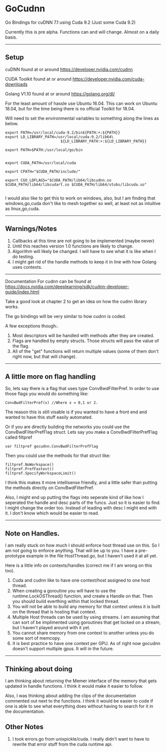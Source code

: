 # GoCudnn
Go Bindings for cuDNN 7.1 using Cuda 9.2 (Just some Cuda 9.2)

Currently this is pre alpha.  Functions can and will change. Almost on a daily basis.

---

## Setup

cuDNN found at or around https://developer.nvidia.com/cudnn

CUDA Toolkit found at or around https://developer.nvidia.com/cuda-downloads

Golang V1.10 found at or around  https://golang.org/dl/


For the least amount of hassle use Ubuntu 16.04.  This can work on Ubuntu 18.04, but for the time being there is no official Toolkit for 18.04.


Will need to set the environmental variables to something along the lines as below.  

```
export PATH=/usr/local/cuda-9.2/bin${PATH:+:${PATH}}
export LD_LIBRARY_PATH=/usr/local/cuda-9.2/lib64\
                         ${LD_LIBRARY_PATH:+:${LD_LIBRARY_PATH}}

export PATH=$PATH:/usr/local/go/bin


export CUDA_PATH=/usr/local/cuda

export CPATH="$CUDA_PATH/include/"

export CGO_LDFLAGS="$CUDA_PATH/lib64/libcudnn.so $CUDA_PATH/lib64/libcudart.so $CUDA_PATH/lib64/stubs/libcuda.so"


```




I would also like to get this to work on windows, also, but I am finding that windows,go,cuda don't like to mesh together so well, at least not as intuitive as linux,go,cuda.


---

## Warnings/Notes


1. Callbacks at this time are not going to be implemented (maybe never)
2. Until this reaches version 1.0 functions are likely to change.  
3. Algorithm will likely be changed.  I will have to see what it is like when I do testing. 
4. I might get rid of the handle methods to keep it in line with how Golang uses contexts. 

---

Documentation For cudnn can be found at https://docs.nvidia.com/deeplearning/sdk/cudnn-developer-guide/index.html

Take a good look at chapter 2 to get an idea on how the cudnn library works.

The go bindings will be very similar to how cudnn is coded.

A few exceptions though:.  
1. Most descriptors will be handled with methods after they are created.
2. Flags are handled by empty structs. Those structs will pass the value of the flag.  
3. All of the "get" functions will return multiple values (some of them don't right now, but that will change).

---

## A little more on flag handling
So, lets say there is a flag that uses type ConvBwdFilterPref. In order to use those flags you would do something like:
```
ConvBwdFilterPref(x) //Where x = 0,1 or 2.
``` 
The reason this is still visable is if you wanted to have a front end and wanted to have this stuff easily automated. 


Or if you are directly building the networks you could use the ConvBwdFilterPrefFlag struct. 
Lets say you make a ConvBwdFilterPrefFlag called  filtpref 
```
var filtpref gocudnn.ConvBwdFilterPrefFlag
``` 
Then you could use the methods for that struct like:
```
filtpref.NoWorkspace()
filtpref.PrefFastest()
filtpref.SpecifyWorkspaceLimit()
```
I think this makes it more intellisense friendly, and a little safer than putting the methods directly on ConvBwdFilterPref.

Also, I might end up putting the flags into seperate kind of like how I seperated the handle and desc parts of the funcs.  Just so it is easier to find. I might change the order too.  Instead of leading with desc I might end with it.  I don't know which would be easier to read. 

---

## Note on Handles.  
I am really stuck on how much I should enforce host thread use on this. So I am not going to enforce anything. That will be up to you.  I have a pre-prototype example in the file HostThread.go, but I haven't used it at all yet.  

Here is a little info on contexts/handles (correct me if I am wrong on this too).  
1. Cuda and cudnn like to have one context/host assigned to one host thread.  
2. When creating a goroutine you will have to use the runtime.LockOSThread() function, and create a Handle on that. Then you should build everthing within that locked thread.
3. You will not be able to build any memory for that context unless it is built on the thread that is hosting that context. 
4. Multiple Host threads can be used by using streams.  I am assuming that can sort of be implimented using goroutines that get locked on a stream, but I haven't played around with it yet.   
5. You cannot share memory from one context to another unless you do some sort of memcopy. 
6. It is best practice to have one context per GPU. As of right now gocudnn doesn't support multiple gpus.  It will in the future.


---

## Thinking about doing

I am thinking about returning the Memer interface of the memory that gets updated in handle functions. I think it would make it easier to follow.

Also, I was thinking about adding the clips of the documentation commented out next to the functions. I think it would be easier to code if one is able to see what everything does without having to search for it in the documentation.  

## Other Notes 

1.  I took errors.go from unixpickle/cuda.  I really didn't want to have to rewrite that error stuff from the cuda runtime api. 




